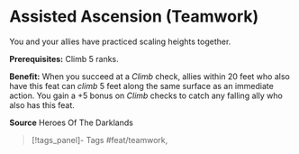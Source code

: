 ﻿---
cssclass: [feats]

---
# Assisted Ascension (Teamwork)

You and your allies have practiced scaling heights together.

**Prerequisites:** Climb 5 ranks.

**Benefit:** When you succeed at a _Climb_ check, allies within 20 feet who also have this feat can _climb_ 5 feet along the same surface as an immediate action. You gain a +5 bonus on _Climb_ checks to catch any falling ally who also has this feat.

**Source** Heroes Of The Darklands
>[!tags_panel]- Tags
> #feat/teamwork, 